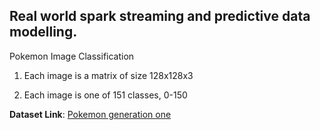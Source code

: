 ## Real world spark streaming and predictive data modelling.
Pokemon Image Classification

1. Each image is a matrix of size 128x128x3

2. Each image is one of 151 classes, 0-150


**Dataset Link**: [Pokemon generation one](https://drive.google.com/drive/folders/10Ys7jqesPfChrAahi4y6rw7FDCGPFFA0)
